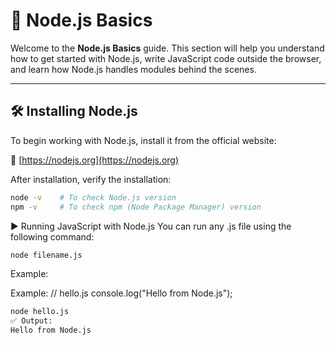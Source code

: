 # 📘 Node.js Basics

Welcome to the **Node.js Basics** guide. This section will help you understand how to get started with Node.js, write JavaScript code outside the browser, and learn how Node.js handles modules behind the scenes.

---

## 🛠️ Installing Node.js

To begin working with Node.js, install it from the official website:

🔗 [https://nodejs.org](https://nodejs.org)

After installation, verify the installation:

```bash
node -v    # To check Node.js version
npm -v     # To check npm (Node Package Manager) version

```

▶️ Running JavaScript with Node.js
You can run any .js file using the following command:

```bash
node filename.js
```
Example:

Example:
// hello.js
console.log("Hello from Node.js");
```bash
node hello.js
✅ Output:
Hello from Node.js
```